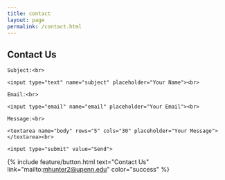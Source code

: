 ```yaml
---
title: contact
layout: page
permalink: /contact.html
---
```

<div class="contactForm">
<h2>Contact Us</h2>
 <form action="mailto:mhunter2@upenn.edu" method="get" enctype="text/plain">

    Subject:<br>

    <input type="text" name="subject" placeholder="Your Name"><br>

    Email:<br>

    <input type="email" name="email" placeholder="Your Email"><br>

    Message:<br>

    <textarea name="body" rows="5" cols="30" placeholder="Your Message"></textarea><br>

    <input type="submit" value="Send">

  </form>


{% include feature/button.html text="Contact Us" link="mailto:mhunter2@upenn.edu" color="success" %}
